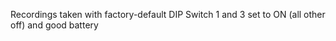 Recordings taken with factory-default DIP Switch 1 and 3 set to ON (all other off) and good battery
